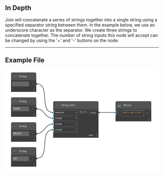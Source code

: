 ## In Depth
Join will concatenate a series of strings together into a single string using a specified separator string between them. In the example below, we use an underscore character as the separator. We create three strings to concatenate together. The number of string inputs this node will accept can be changed by using the '+' and '-' buttons on the node.
___
## Example File

![Join](./DSCore.String.Join_img.jpg)

